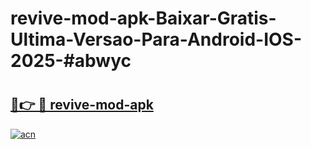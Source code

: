 # revive-mod-apk-Baixar-Gratis-Ultima-Versao-Para-Android-IOS-2025-#abwyc

# <h2><a href="https://ainizakaria.my?title=revive-mod-apk&ref=24M">🔗👉 🔴 revive-mod-apk</a></h2>

[![acn](https://github.com/user-attachments/assets/0f9c940e-d8b0-45ae-aac7-cd30a18b3e1c)](https://ainizakaria.my?title=revive-mod-apk&ref=24M)

